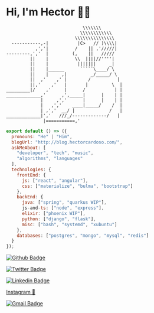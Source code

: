 # Hi, I'm Hector 👨‍💻
```
                             \\\\\\\
                            \\\\\\\\\\\\
                          \\\\\\\\\\\\\\\
  -----------,-|           |C>   // )\\\\|
           ,','|          /    || ,'/////|
---------,','  |         (,    ||   /////
         ||    |          \\  ||||//''''|
         ||    |           |||||||     _|
         ||    |______      `````\____/ \
         ||    |     ,|         _/_____/ \
         ||  ,'    ,' |        /          |
         ||,'    ,'   |       |         \  |
_________|/    ,'     |      /           | |
_____________,'      ,',_____|      |    | |
             |     ,','      |      |    | |
             |   ,','    ____|_____/    /  |
             | ,','  __/ |             /   |
_____________|','   ///_/-------------/   |
              |===========,'
```

```js
export default () => ({
  pronouns: "He" | "Him",
  blogUrl: "http://blog.hectorcardoso.com/",
  askMeAbout: [
    "developer", "tech", "music",
    "algorithms", "languages"
  ],
  technologies: {
    frontEnd: {
      js: ["react", "angular"],
      css: ["materialize", "bulma", "bootstrap"]
    },
    backEnd: {
      java: ["spring", "quarkus WIP"],
      js-and-ts: ["node", "express"],
      elixir: ["phoenix WIP"],
      python: ["django", "flask"],
      misc: ["bash", "systemd", "xubuntu"]
    },
    databases: ["postgres", "mongo", "mysql", "redis"]
  }
});
```

[![Github Badge](https://img.shields.io/badge/-Github-000?style=flat-square&logo=Github&logoColor=white&link=https://github.com/HectorIFC)](https://github.com/HectorIFC)

[![Twitter Badge](https://img.shields.io/twitter/url?style=social&url=https%3A%2F%2Ftwitter.com%2FHectorCardoso19)](https://twitter.com/HectorCardoso19)

[![Linkedin Badge](https://img.shields.io/badge/-LinkedIn-blue?style=flat-square&logo=Linkedin&logoColor=white&link=https://www.linkedin.com/in/hectorcardoso/)](https://www.linkedin.com/in/hectorcardoso)

[Instagram 📸](https://www.instagram.com/hectorwcardoso/)

[![Gmail Badge](https://img.shields.io/badge/-Gmail-c14438?style=flat-square&logo=Gmail&logoColor=white&link=mailto:hectorwilliancardoso@gmail.com)](mailto:hectorwilliancardoso@gmail.com)

